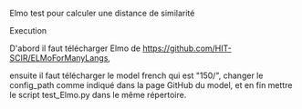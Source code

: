 Elmo test pour calculer une distance de similarité



Execution


D'abord il faut télécharger Elmo de https://github.com/HIT-SCIR/ELMoForManyLangs,
 
ensuite il faut télécharger le model french qui est "150/", changer le config_path comme indiqué dans la page GitHub du model, et en fin mettre le script test_Elmo.py dans le même répertoire. 